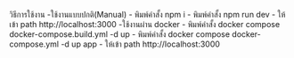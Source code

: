 วิธีการใช้งาน
  -ใช้งานแบบปกติ(Manual) 
    - พิมพ์คำสั้ง npm i
    - พิมพ์คำสั้ง npm run dev
    - ให้เข้า path http://localhost:3000
  -ใช้งานผ่าน docker
    - พิมพ์คำสั้ง docker compose docker-compose.build.yml -d up 
    - พิมพ์คำสั้ง docker compose docker-compose.yml -d up app
    - ให้เข้า path http://localhost:3000